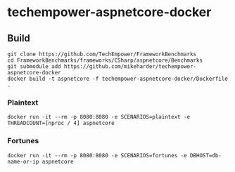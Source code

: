 # techempower-aspnetcore-docker

## Build
```
git clone https://github.com/TechEmpower/FrameworkBenchmarks
cd FrameworkBenchmarks/frameworks/CSharp/aspnetcore/Benchmarks
git submodule add https://github.com/mikeharder/techempower-aspnetcore-docker
docker build -t aspnetcore -f techempower-aspnetcore-docker/Dockerfile .
```

### Plaintext
```
docker run -it --rm -p 8080:8080 -e SCENARIOS=plaintext -e THREADCOUNT=[nproc / 4] aspnetcore
```

### Fortunes
```
docker run -it --rm -p 8080:8080 -e SCENARIOS=fortunes -e DBHOST=db-name-or-ip aspnetcore
```
